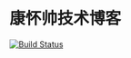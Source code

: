 # 康怀帅技术博客

[![Build Status](https://travis-ci.org/khs1994/khs1994.github.io.svg?branch=hexo)](https://travis-ci.org/khs1994/khs1994.github.io)

